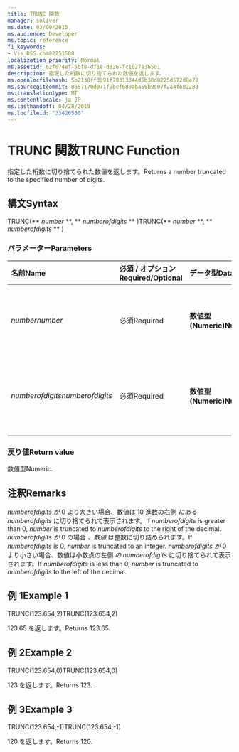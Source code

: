 ```yaml
---
title: TRUNC 関数
manager: soliver
ms.date: 03/09/2015
ms.audience: Developer
ms.topic: reference
f1_keywords:
- Vis_DSS.chm82251508
localization_priority: Normal
ms.assetid: 62f074ef-5bf8-df1e-d826-fc1027a36501
description: 指定した桁数に切り捨てられた数値を返します。
ms.openlocfilehash: 5b2138ff3091f70313344d5b38d8225d572d8e70
ms.sourcegitcommit: 8657170d071f9bcf680aba50b9c07f2a4fb82283
ms.translationtype: MT
ms.contentlocale: ja-JP
ms.lasthandoff: 04/28/2019
ms.locfileid: "33426500"
---
```

# <a name="trunc-function"></a><span data-ttu-id="d153c-103">TRUNC 関数</span><span class="sxs-lookup"><span data-stu-id="d153c-103">TRUNC Function</span></span>

<span data-ttu-id="d153c-104">指定した桁数に切り捨てられた数値を返します。</span><span class="sxs-lookup"><span data-stu-id="d153c-104">Returns a number truncated to the specified number of digits.</span></span>
  
## <a name="syntax"></a><span data-ttu-id="d153c-105">構文</span><span class="sxs-lookup"><span data-stu-id="d153c-105">Syntax</span></span>

<span data-ttu-id="d153c-106">TRUNC(\*\* *number* \*\*, \*\* *numberofdigits* \*\* )</span><span class="sxs-lookup"><span data-stu-id="d153c-106">TRUNC(\*\* *number* \*\*, \*\* *numberofdigits* \*\* )</span></span> 
  
### <a name="parameters"></a><span data-ttu-id="d153c-107">パラメーター</span><span class="sxs-lookup"><span data-stu-id="d153c-107">Parameters</span></span>

|<span data-ttu-id="d153c-108">**名前**</span><span class="sxs-lookup"><span data-stu-id="d153c-108">**Name**</span></span>|<span data-ttu-id="d153c-109">**必須 / オプション**</span><span class="sxs-lookup"><span data-stu-id="d153c-109">**Required/Optional**</span></span>|<span data-ttu-id="d153c-110">**データ型**</span><span class="sxs-lookup"><span data-stu-id="d153c-110">**Data Type**</span></span>|<span data-ttu-id="d153c-111">**説明**</span><span class="sxs-lookup"><span data-stu-id="d153c-111">**Description**</span></span>|
|:-----|:-----|:-----|:-----|
| <span data-ttu-id="d153c-112">_number_</span><span class="sxs-lookup"><span data-stu-id="d153c-112">_number_</span></span> <br/> |<span data-ttu-id="d153c-113">必須</span><span class="sxs-lookup"><span data-stu-id="d153c-113">Required</span></span>  <br/> |<span data-ttu-id="d153c-114">**数値型 (Numeric)**</span><span class="sxs-lookup"><span data-stu-id="d153c-114">**Numeric**</span></span> <br/> |<span data-ttu-id="d153c-115">切り捨ての対象となる数値を指定します。</span><span class="sxs-lookup"><span data-stu-id="d153c-115">The number to truncate.</span></span>  <br/> |
| <span data-ttu-id="d153c-116">_numberofdigits_</span><span class="sxs-lookup"><span data-stu-id="d153c-116">_numberofdigits_</span></span> <br/> |<span data-ttu-id="d153c-117">必須</span><span class="sxs-lookup"><span data-stu-id="d153c-117">Required</span></span>  <br/> |<span data-ttu-id="d153c-118">**数値型 (Numeric)**</span><span class="sxs-lookup"><span data-stu-id="d153c-118">**Numeric**</span></span> <br/> |<span data-ttu-id="d153c-119">数値を切り捨てる _桁数です。_</span><span class="sxs-lookup"><span data-stu-id="d153c-119">The number of digits to which to truncate  _number_.</span></span>  <br/> |
   
### <a name="return-value"></a><span data-ttu-id="d153c-120">戻り値</span><span class="sxs-lookup"><span data-stu-id="d153c-120">Return value</span></span>

<span data-ttu-id="d153c-121">数値型</span><span class="sxs-lookup"><span data-stu-id="d153c-121">Numeric.</span></span>
  
## <a name="remarks"></a><span data-ttu-id="d153c-122">注釈</span><span class="sxs-lookup"><span data-stu-id="d153c-122">Remarks</span></span>

<span data-ttu-id="d153c-123">_numberofdigits が_ 0 より大きい場合、数値は 10 進数の右側 _にある numberofdigits_ に切り捨てられて表示されます。</span><span class="sxs-lookup"><span data-stu-id="d153c-123">If  _numberofdigits_ is greater than 0,  _number_ is truncated to  _numberofdigits_ to the right of the decimal.</span></span> <span data-ttu-id="d153c-124">_numberofdigits が_ 0 の場合 _、数値_ は整数に切り詰められます。</span><span class="sxs-lookup"><span data-stu-id="d153c-124">If  _numberofdigits_ is 0,  _number_ is truncated to an integer.</span></span> <span data-ttu-id="d153c-125">_numberofdigits が_ 0 より小さい場合、数値は小数点の左側 _の numberofdigits_ に切り捨てられて表示されます。</span><span class="sxs-lookup"><span data-stu-id="d153c-125">If  _numberofdigits_ is less than 0,  _number_ is truncated to  _numberofdigits_ to the left of the decimal.</span></span> 
  
## <a name="example-1"></a><span data-ttu-id="d153c-126">例 1</span><span class="sxs-lookup"><span data-stu-id="d153c-126">Example 1</span></span>

<span data-ttu-id="d153c-127">TRUNC(123.654,2)</span><span class="sxs-lookup"><span data-stu-id="d153c-127">TRUNC(123.654,2)</span></span>
  
<span data-ttu-id="d153c-128">123.65 を返します。</span><span class="sxs-lookup"><span data-stu-id="d153c-128">Returns 123.65.</span></span>
  
## <a name="example-2"></a><span data-ttu-id="d153c-129">例 2</span><span class="sxs-lookup"><span data-stu-id="d153c-129">Example 2</span></span>

<span data-ttu-id="d153c-130">TRUNC(123.654,0)</span><span class="sxs-lookup"><span data-stu-id="d153c-130">TRUNC(123.654,0)</span></span>
  
<span data-ttu-id="d153c-131">123 を返します。</span><span class="sxs-lookup"><span data-stu-id="d153c-131">Returns 123.</span></span>
  
## <a name="example-3"></a><span data-ttu-id="d153c-132">例 3</span><span class="sxs-lookup"><span data-stu-id="d153c-132">Example 3</span></span>

<span data-ttu-id="d153c-133">TRUNC(123.654,-1)</span><span class="sxs-lookup"><span data-stu-id="d153c-133">TRUNC(123.654,-1)</span></span>
  
<span data-ttu-id="d153c-134">120 を返します。</span><span class="sxs-lookup"><span data-stu-id="d153c-134">Returns 120.</span></span>
  

